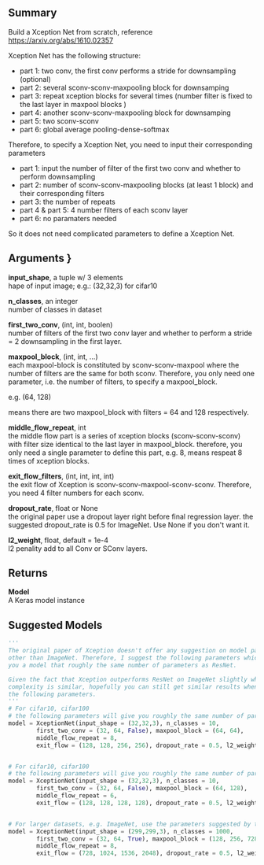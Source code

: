 ## Summary

Build a Xception Net from scratch, reference https://arxiv.org/abs/1610.02357

Xception Net has the following structure:
* part 1: two conv, the first conv performs a stride for downsampling (optional)
* part 2: several sconv-sconv-maxpooling block for downsamping
* part 3: repeat xception blocks for several times 
        (number filter is fixed to the last layer in maxpool blocks )
* part 4: another sconv-sconv-maxpooling block for downsamping
* part 5: two sconv-sconv
* part 6: global average pooling-dense-softmax

Therefore, to specify a Xception Net, you need to input their corresponding parameters

* part 1: input the number of filter of the first two conv and whether to perform downsampling
* part 2: number of sconv-sconv-maxpooling blocks (at least 1 block) and their corresponding filters
* part 3: the number of repeats
* part 4 & part 5: 4 number filters of each sconv layer
* part 6: no paramaters needed

So it does not need complicated parameters to define a Xception Net.
    
## Arguments }
**input_shape**, a tuple w/ 3 elements   
hape of input image; e.g.: (32,32,3) for cifar10

**n_classes**, an integer   
number of classes in dataset

**first_two_conv**, (int, int, boolen)   
number of filters of the first two conv layer and whether to perform a stride = 2
downsampling in the first layer.

**maxpool_block**, (int, int, ...)      
each maxpool-block is constituted by sconv-sconv-maxpool where the number of filters
are the same for both sconv. Therefore, you only need one parameter, i.e. the number
of filters, to specify a maxpool_block.    

e.g. (64, 128)

means there are two maxpool_block with filters = 64 and 128 respectively.

**middle_flow_repeat**, int     
the middle flow part is a series of xception blocks (sconv-sconv-sconv) with 
filter size identical to the last layer in maxpool_block. therefore, you only 
need a single parameter to define this part, e.g. 8, means respeat 8 times 
of xception blocks.

**exit_flow_filters**, (int, int, int, int)     
the exit flow of Xception is sconv-sconv-maxpool-sconv-sconv. Therefore, you 
need 4 filter numbers for each sconv.

**dropout_rate**, float or None     
the original paper use a dropout layer right before final regression layer. 
the suggested dropout_rate is 0.5 for ImageNet. Use None if you don't want it.

**l2_weight**, float, default = 1e-4        
l2 penality add to all Conv or SConv layers.

## Returns
**Model**        
A Keras model instance

## Suggested Models
```python
'''
The original paper of Xception doesn't offer any suggestion on model parameters
other than ImageNet. Therefore, I suggest the following parameters which will give
you a model that roughly the same number of parameters as ResNet. 

Given the fact that Xception outperforms ResNet on ImageNet slightly when model 
complexity is similar, hopefully you can still get similar results when using 
the following parameters.
'''
# For cifar10, cifar100 
# the following parameters will give you roughly the same number of parameters as ResNet 20, 0.27M v.s. 0.30M
model = XceptionNet(input_shape = (32,32,3), n_classes = 10, 
        first_two_conv = (32, 64, False), maxpool_block = (64, 64),
        middle_flow_repeat = 8,
        exit_flow = (128, 128, 256, 256), dropout_rate = 0.5, l2_weight = 1e-4)


# For cifar10, cifar100
# the following parameters will give you roughly the same number of parameters as ResNet 32, 0.46M v.s 0.48M    
model = XceptionNet(input_shape = (32,32,3), n_classes = 10, 
        first_two_conv = (32, 64, False), maxpool_block = (64, 128),
        middle_flow_repeat = 6,
        exit_flow = (128, 128, 128, 128), dropout_rate = 0.5, l2_weight = 1e-4)


# For larger datasets, e.g. ImageNet, use the parameters suggested by the original paper)
model = XceptionNet(input_shape = (299,299,3), n_classes = 1000, 
        first_two_conv = (32, 64, True), maxpool_block = (128, 256, 728),
        middle_flow_repeat = 8,
        exit_flow = (728, 1024, 1536, 2048), dropout_rate = 0.5, l2_weight = 1e-4)    
```